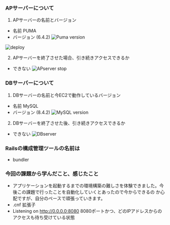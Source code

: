### APサーバーについて
1. APサーバーの名前とバージョン
  - 名前 PUMA
  - バージョン (6.4.2)
   ![Puma version](https://github.com/user-attachments/assets/c57a2619-1b0b-4f87-bb7c-c7e14bbad753)

   ![deploy](https://github.com/user-attachments/assets/f5d475fb-9c67-4ebd-bc21-4842f1885cbb)


2. APサーバーを終了させた場合、引き続きアクセスできるか
  - できない
    ![APserver stop](https://github.com/user-attachments/assets/e9eddc7a-93d5-4852-8864-0cf7a9cc4d84)

### DBサーバーについて
1. DBサーバーの名前と今EC2で動作しているバージョン
  - 名前 MySQL
  - バージョン (8.4.2)
   ![MySQL version](https://github.com/user-attachments/assets/d762fa16-68ed-4d2c-823a-7846b3d44a4d)


2. DBサーバーを終了させた後、引き続きアクセスできるか
  - できない
   ![DBserver](https://github.com/user-attachments/assets/cd17a1c3-fa0a-4278-bb2c-f992f8a528c1)


### Railsの構成管理ツールの名前は
  - bundler

### 今回の課題から学んだこと、感じたこと
  - アプリケーションを起動するまでの環境構築の難しさを体験できました。今後この課題で行ったことを自動化していくとあったので今からできるの 
    か心配ですが、自分のペースで頑張っていきます。
  - .cnf  拡張子
  - Listening on http://0.0.0.0:8080    8080ポートかつ、どのIPアドレスからのアクセスも待ち受けている状態
